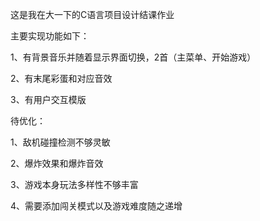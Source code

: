 这是我在大一下的C语言项目设计结课作业

主要实现功能如下：

1、有背景音乐并随着显示界面切换，2首（主菜单、开始游戏）

2、有末尾彩蛋和对应音效

3、有用户交互模版

待优化：

1、敌机碰撞检测不够灵敏

2、爆炸效果和爆炸音效

3、游戏本身玩法多样性不够丰富

4、需要添加闯关模式以及游戏难度随之递增
